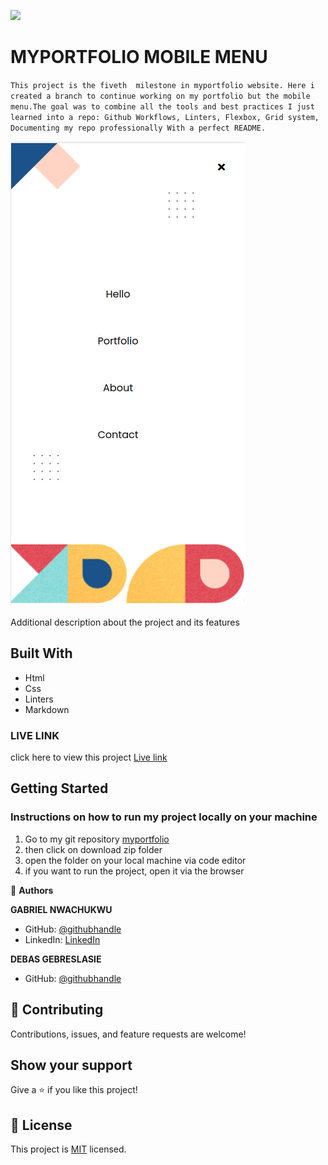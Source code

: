 ![](https://img.shields.io/badge/Microverse-blueviolet)

# MYPORTFOLIO MOBILE MENU

`This project is the fiveth  milestone in myportfolio website. Here i created a branch to continue working on my portfolio but the mobile menu.The goal was to combine all the tools and best practices I just learned into a repo: Github Workflows, Linters, Flexbox, Grid system, Documenting my repo professionally With a perfect README.`

![screenshot](images/mobile-menu.png)

Additional description about the project and its features

## Built With

- Html
- Css
- Linters
- Markdown

### LIVE LINK
 click here to view this project [Live link](https://gabrielcoder247.github.io/)


## Getting Started
### Instructions on how to run my project locally on your machine
1. Go  to my git repository [myportfolio](https://github.com/gabrielcoder247/myportfolio-2/tree/milestone-2)
2. then click on download zip folder
3. open the folder on your local machine via code editor
4. if you want to run the project, open it via the browser



👤 **Authors**

**GABRIEL NWACHUKWU**

- GitHub: [@githubhandle](https://github.com/gabrielcoder247)
- LinkedIn: [LinkedIn](https://www.linkedin.com/in/gabriel-nwachukwu-209613173/)

**DEBAS GEBRESLASIE**
- GitHub: [@githubhandle](https://github.com/Debas-31)




## 🤝 Contributing

Contributions, issues, and feature requests are welcome!


## Show your support

Give a ⭐️ if you like this project!


## 📝 License

This project is [MIT](./MIT.md) licensed.
